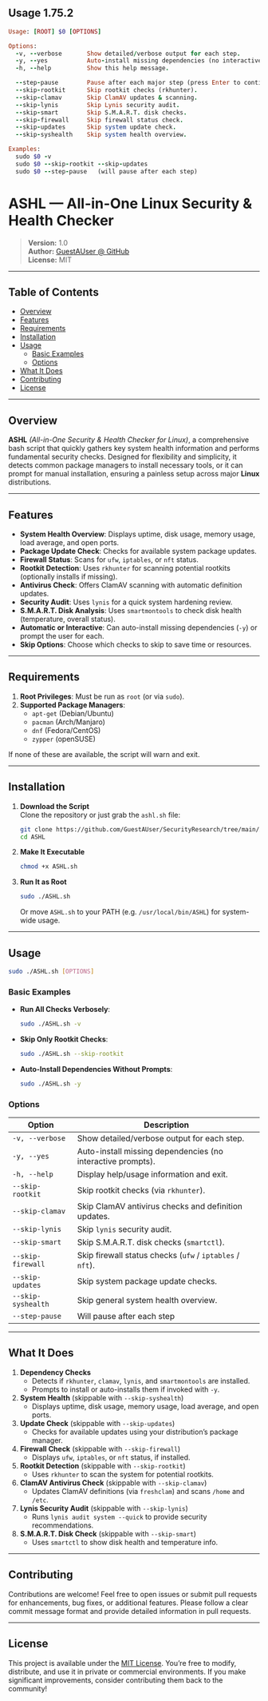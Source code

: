 ## Usage 1.75.2

```ruby
Usage: [ROOT] $0 [OPTIONS]

Options:
  -v, --verbose       Show detailed/verbose output for each step.
  -y, --yes           Auto-install missing dependencies (no interactive prompt).
  -h, --help          Show this help message.

  --step-pause        Pause after each major step (press Enter to continue).
  --skip-rootkit      Skip rootkit checks (rkhunter).
  --skip-clamav       Skip ClamAV updates & scanning.
  --skip-lynis        Skip Lynis security audit.
  --skip-smart        Skip S.M.A.R.T. disk checks.
  --skip-firewall     Skip firewall status check.
  --skip-updates      Skip system update check.
  --skip-syshealth    Skip system health overview.

Examples:
  sudo $0 -v
  sudo $0 --skip-rootkit --skip-updates
  sudo $0 --step-pause   (will pause after each step)
```

# ASHL — All-in-One Linux Security & Health Checker

> **Version:** 1.0  
> **Author:** [GuestAUser @ GitHub](https://github.com/GuestAUser)  
> **License:** MIT  

---

## Table of Contents
- [Overview](#overview)
- [Features](#features)
- [Requirements](#requirements)
- [Installation](#installation)
- [Usage](#usage)
  - [Basic Examples](#basic-examples)
  - [Options](#options)
- [What It Does](#what-it-does)
- [Contributing](#contributing)
- [License](#license)

---

## Overview

**ASHL** *(All-in-One Security & Health Checker for Linux)*, a comprehensive bash script that quickly gathers key system health information and performs fundamental security checks. Designed for flexibility and simplicity, it detects common package managers to install necessary tools, or it can prompt for manual installation, ensuring a painless setup across major **Linux** distributions.

---

## Features

- **System Health Overview**: Displays uptime, disk usage, memory usage, load average, and open ports.
- **Package Update Check**: Checks for available system package updates.
- **Firewall Status**: Scans for `ufw`, `iptables`, or `nft` status.
- **Rootkit Detection**: Uses `rkhunter` for scanning potential rootkits (optionally installs if missing).
- **Antivirus Check**: Offers ClamAV scanning with automatic definition updates.
- **Security Audit**: Uses `lynis` for a quick system hardening review.
- **S.M.A.R.T. Disk Analysis**: Uses `smartmontools` to check disk health (temperature, overall status).
- **Automatic or Interactive**: Can auto-install missing dependencies (`-y`) or prompt the user for each.
- **Skip Options**: Choose which checks to skip to save time or resources.

---

## Requirements

1. **Root Privileges**: Must be run as `root` (or via `sudo`).  
2. **Supported Package Managers**:  
   - `apt-get` (Debian/Ubuntu)
   - `pacman` (Arch/Manjaro)
   - `dnf` (Fedora/CentOS)
   - `zypper` (openSUSE)

If none of these are available, the script will warn and exit.

---

## Installation

1. **Download the Script**  
   Clone the repository or just grab the `ashl.sh` file:
   ```bash
   git clone https://github.com/GuestAUser/SecurityResearch/tree/main/ASHL
   cd ASHL
   ```
2. **Make It Executable**  
   ```bash
   chmod +x ASHL.sh
   ```
3. **Run It as Root**  
   ```bash
   sudo ./ASHL.sh
   ```
   Or move `ASHL.sh` to your PATH (e.g. `/usr/local/bin/ASHL`) for system-wide usage.

---

## Usage

```bash
sudo ./ASHL.sh [OPTIONS]
```

### Basic Examples

- **Run All Checks Verbosely**:
  ```bash
  sudo ./ASHL.sh -v
  ```
- **Skip Only Rootkit Checks**:
  ```bash
  sudo ./ASHL.sh --skip-rootkit
  ```
- **Auto-Install Dependencies Without Prompts**:
  ```bash
  sudo ./ASHL.sh -y
  ```

### Options

| Option            | Description                                                               |
|-------------------|---------------------------------------------------------------------------|
| `-v, --verbose`   | Show detailed/verbose output for each step.                               |
| `-y, --yes`       | Auto-install missing dependencies (no interactive prompts).               |
| `-h, --help`      | Display help/usage information and exit.                                  |
| `--skip-rootkit`  | Skip rootkit checks (via `rkhunter`).                                     |
| `--skip-clamav`   | Skip ClamAV antivirus checks and definition updates.                      |
| `--skip-lynis`    | Skip `lynis` security audit.                                              |
| `--skip-smart`    | Skip S.M.A.R.T. disk checks (`smartctl`).                                 |
| `--skip-firewall` | Skip firewall status checks (`ufw` / `iptables` / `nft`).                 |
| `--skip-updates`  | Skip system package update checks.                                        |
| `--skip-syshealth`| Skip general system health overview.                                      |
| `--step-pause`    | Will pause after each step                                                |

---

## What It Does

1. **Dependency Checks**  
   - Detects if `rkhunter`, `clamav`, `lynis`, and `smartmontools` are installed.  
   - Prompts to install or auto-installs them if invoked with `-y`.  
2. **System Health** (skippable with `--skip-syshealth`)  
   - Displays uptime, disk usage, memory usage, load average, and open ports.  
3. **Update Check** (skippable with `--skip-updates`)  
   - Checks for available updates using your distribution’s package manager.  
4. **Firewall Check** (skippable with `--skip-firewall`)  
   - Displays `ufw`, `iptables`, or `nft` status, if installed.  
5. **Rootkit Detection** (skippable with `--skip-rootkit`)  
   - Uses `rkhunter` to scan the system for potential rootkits.  
6. **ClamAV Antivirus Check** (skippable with `--skip-clamav`)  
   - Updates ClamAV definitions (via `freshclam`) and scans `/home` and `/etc`.  
7. **Lynis Security Audit** (skippable with `--skip-lynis`)  
   - Runs `lynis audit system --quick` to provide security recommendations.  
8. **S.M.A.R.T. Disk Check** (skippable with `--skip-smart`)  
   - Uses `smartctl` to show disk health and temperature info.  

---

## Contributing

Contributions are welcome! Feel free to open issues or submit pull requests for enhancements, bug fixes, or additional features. Please follow a clear commit message format and provide detailed information in pull requests.

---

## License

This project is available under the [MIT License](https://github.com/GuestAUser/SecurityResearch/blob/780ce04b71810fc23b61a73f3370b06d967a3659/LICENSE). You’re free to modify, distribute, and use it in private or commercial environments. If you make significant improvements, consider contributing them back to the community!

